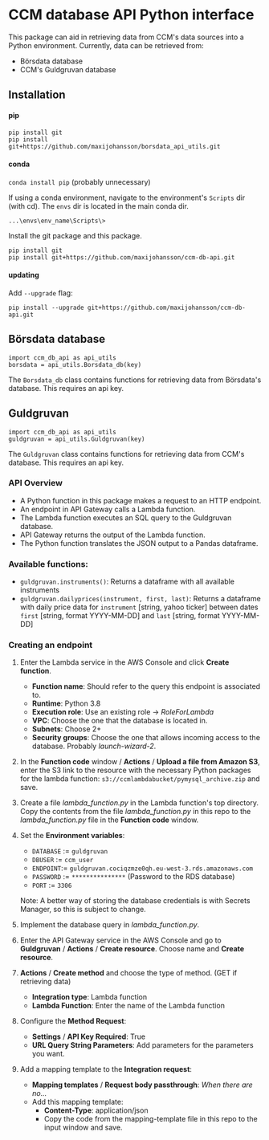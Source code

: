 # CCM database API Python interface
This package can aid in retrieving data from CCM's data sources into a Python environment. Currently, data can be retrieved from:  
* Börsdata database
* CCM's Guldgruvan database
## Installation
#### pip
```pip install git```  
```pip install git+https://github.com/maxijohansson/borsdata_api_utils.git```
#### conda
```conda install pip```	(probably unnecessary)

If using a conda environment, navigate to the environment's `Scripts` dir (with cd). The `envs` dir is located in the main conda dir.

```...\envs\env_name\Scripts\>```

Install the git package and this package.

```pip install git```  
```pip install git+https://github.com/maxijohansson/ccm-db-api.git```

#### updating
Add  `--upgrade` flag:

```pip install --upgrade git+https://github.com/maxijohansson/ccm-db-api.git```

## Börsdata database
```import ccm_db_api as api_utils```    
```borsdata = api_utils.Borsdata_db(key)```

The `Borsdata_db` class contains functions for retrieving data from Börsdata's database. This requires an api key.

## Guldgruvan
```import ccm_db_api as api_utils```  
```guldgruvan = api_utils.Guldgruvan(key)```

The `Guldgruvan` class contains functions for retrieving data from CCM's database. This requires an api key.  

### API Overview
* A Python function in this package makes a request to an HTTP endpoint.
* An endpoint in API Gateway calls a Lambda function.
* The Lambda function executes an SQL query to the Guldgruvan database.
* API Gateway returns the output of the Lambda function.
* The Python function translates the JSON output to a Pandas dataframe.

### Available functions:
* ```guldgruvan.instruments()```: Returns a dataframe with all available instruments
* ```guldgruvan.dailyprices(instrument, first, last)```: Returns a dataframe with daily price data for ```instrument``` [string, yahoo ticker] between dates ```first``` [string, format YYYY-MM-DD] and ```last``` [string, format YYYY-MM-DD]


### Creating an endpoint
1. Enter the Lambda service in the AWS Console and click **Create function**.
	* **Function name**: Should refer to the query this endpoint is associated to.
	* **Runtime**: Python 3.8
	* **Execution role**: Use an existing role  -> *RoleForLambda*
	* **VPC**: Choose the one that the database is located in.
	* **Subnets**: Choose 2+
	* **Security groups**: Choose the one that allows incoming access to the database. Probably *launch-wizard-2*.

2. In the **Function code** window / **Actions** / **Upload a file from Amazon S3**, enter the S3 link to the resource with the necessary Python packages for the lambda function: `s3://ccmlambdabucket/pymysql_archive.zip` and save.

3. Create a file *lambda_function.py* in the Lambda function's top directory. Copy the contents from the file *lambda_function.py* in this repo to the *lambda_function.py* file in the **Function code** window.

4. Set the **Environment variables**:
	* ```DATABASE``` := ```guldgruvan```
	* ```DBUSER``` := ```ccm_user```
	* ```ENDPOINT```:= ```guldgruvan.cociqzmze0qh.eu-west-3.rds.amazonaws.com```
	* ```PASSWORD``` := ```***************``` (Password to the RDS database)
	* ```PORT``` := ```3306```  

	Note: A better way of storing the database credentials is with Secrets Manager, so this is subject to change.

5. Implement the database query in *lambda_function.py*.

6. Enter the API Gateway service in the AWS Console and go to **Guldgruvan** / **Actions** / **Create resource**. Choose name and **Create resource**.
7. **Actions** / **Create method** and choose the type of method. (GET if retrieving data)
	* **Integration type**: Lambda function
	* **Lambda Function**: Enter the name of the Lambda function
8. Configure the **Method Request**:

	* **Settings** / **API Key  Required**: True
	* **URL Query String Parameters**: Add parameters for the parameters you want.
9. Add a mapping template to the **Integration request**:
	* **Mapping templates** / **Request body passthrough**: *When there are no...*
	* Add this mapping template:
		* **Content-Type**: application/json
		* Copy the code from the mapping-template file in this repo to the input window and save.
